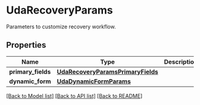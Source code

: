 # UdaRecoveryParams

Parameters to customize recovery workflow.

## Properties
Name | Type | Description | Notes
------------ | ------------- | ------------- | -------------
**primary_fields** | [**UdaRecoveryParamsPrimaryFields**](UdaRecoveryParamsPrimaryFields.md) |  | [optional] 
**dynamic_form** | [**UdaDynamicFormParams**](UdaDynamicFormParams.md) |  | [optional] 

[[Back to Model list]](../README.md#documentation-for-models) [[Back to API list]](../README.md#documentation-for-api-endpoints) [[Back to README]](../README.md)


